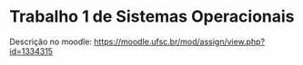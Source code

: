# Trabalho 1 de Sistemas Operacionais

Descrição no moodle: https://moodle.ufsc.br/mod/assign/view.php?id=1334315
